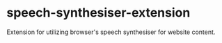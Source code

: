 # speech-synthesiser-extension
Extension for utilizing browser's speech synthesiser for website content.

